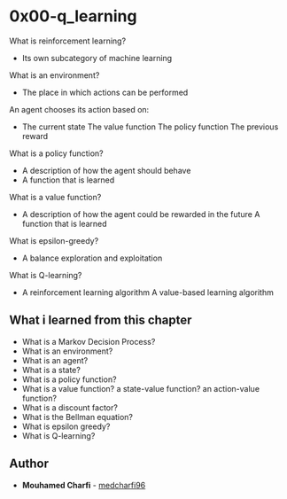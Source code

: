 # 0x00-q_learning

What is reinforcement learning?
* Its own subcategory of machine learning

What is an environment?
* The place in which actions can be performed


An agent chooses its action based on:
* The current state
The value function
The policy function
The previous reward

What is a policy function?
* A description of how the agent should behave
* A function that is learned

What is a value function?
* A description of how the agent could be rewarded in the future
A function that is learned

What is epsilon-greedy?
* A balance exploration and exploitation

What is Q-learning?
* A reinforcement learning algorithm
A value-based learning algorithm

## What i learned from this chapter

-    What is a Markov Decision Process?
-    What is an environment?
-    What is an agent?
-    What is a state?
-   What is a policy function?
-    What is a value function? a state-value function? an action-value function?
-    What is a discount factor?
-    What is the Bellman equation?
-    What is epsilon greedy?
-    What is Q-learning?

## Author
* **Mouhamed Charfi** - [medcharfi96](https://github.com/medcharfi96)